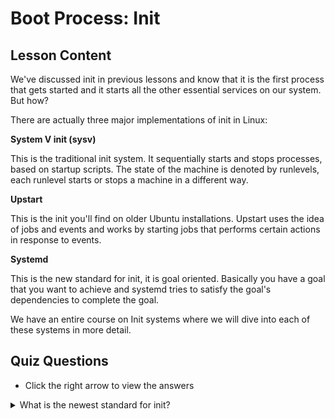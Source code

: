 # Boot Process: Init

## Lesson Content

We've discussed init in previous lessons and know that it is the first process that gets started and it starts all the other essential services on our system. But how?

There are actually three major implementations of init in Linux: 

<b>System V init (sysv)</b>

This is the traditional init system. It sequentially starts and stops processes, based on startup scripts. The state of the machine is denoted by runlevels, each runlevel starts or stops a machine in a different way. 

<b>Upstart</b>

This is the init you'll find on older Ubuntu installations. Upstart uses the idea of jobs and events and works by starting jobs that performs certain actions in response to events. 

<b>Systemd</b>

This is the new standard for init, it is goal oriented. Basically you have a goal that you want to achieve and systemd tries to satisfy the goal's dependencies to complete the goal. 

We have an entire course on Init systems where we will dive into each of these systems in more detail.


## Quiz Questions 

- Click the right arrow to view the answers

<details>
<summary>What is the newest standard for init?</summary>
systemd
</details>
